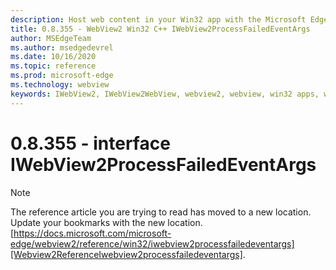 ```yaml
---
description: Host web content in your Win32 app with the Microsoft Edge WebView2 control
title: 0.8.355 - WebView2 Win32 C++ IWebView2ProcessFailedEventArgs
author: MSEdgeTeam
ms.author: msedgedevrel
ms.date: 10/16/2020
ms.topic: reference
ms.prod: microsoft-edge
ms.technology: webview
keywords: IWebView2, IWebView2WebView, webview2, webview, win32 apps, win32, edge
---
```


# 0.8.355 - interface IWebView2ProcessFailedEventArgs 

> [!NOTE]
> The reference article you are trying to read has moved to a new location.  
> Update your bookmarks with the new location.  
> [https://docs.microsoft.com/microsoft-edge/webview2/reference/win32/iwebview2processfailedeventargs][Webview2ReferenceIwebview2processfailedeventargs].  

[Webview2ReferenceIwebview2processfailedeventargs]: /microsoft-edge/webview2/reference/win32/iwebview2processfailedeventargs "interface IWebView2ProcessFailedEventArgs | Microsoft Docs"
